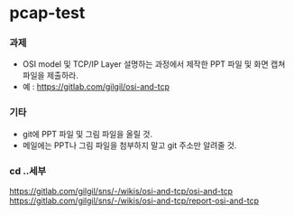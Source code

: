 # pcap-test
### 과제
- OSI model 및 TCP/IP Layer 설명하는 과정에서 제작한 PPT 파일 및 화면 캡쳐 파일을 제출하라.
- 예 : https://gitlab.com/gilgil/osi-and-tcp

### 기타
- git에 PPT 파일 및 그림 파일을 올릴 것.
- 메일에는 PPT나 그림 파일을 첨부하지 말고 git 주소만 알려줄 것.

### cd ..세부

https://gitlab.com/gilgil/sns/-/wikis/osi-and-tcp/osi-and-tcp <br>
https://gitlab.com/gilgil/sns/-/wikis/osi-and-tcp/report-osi-and-tcp

